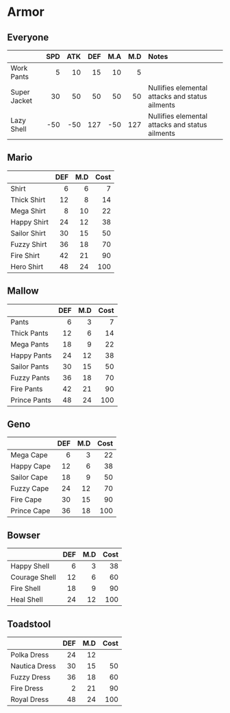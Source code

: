 # Armor

## Everyone

| | SPD | ATK | DEF | M.A | M.D | Notes |
| :-- | --: | --: | --: | --: | --: | :-- |
| Work Pants | 5 | 10 | 15 | 10 | 5 | |
| Super Jacket | 30 | 50 | 50 | 50 | 50 | Nullifies elemental attacks and status ailments |
| Lazy Shell | -50 | -50 | 127 | -50 | 127 | Nullifies elemental attacks and status ailments |

## Mario

| | DEF | M.D | Cost |
| :-- | --: | --: | --: |
| Shirt | 6 | 6 | 7 |
| Thick Shirt | 12 | 8 | 14 |
| Mega Shirt | 8 | 10 | 22 |
| Happy Shirt | 24 | 12 | 38 |
| Sailor Shirt | 30 | 15 | 50 |
| Fuzzy Shirt | 36 | 18 | 70 |
| Fire Shirt | 42 | 21 | 90 |
| Hero Shirt | 48 | 24 | 100 |

## Mallow

| | DEF | M.D | Cost |
| :-- | --: | --: | --: |
| Pants | 6 | 3 | 7 |
| Thick Pants | 12 | 6 | 14 |
| Mega Pants | 18 | 9 | 22 |
| Happy Pants | 24 | 12 | 38 |
| Sailor Pants | 30 | 15 | 50 |
| Fuzzy Pants | 36 | 18 | 70 |
| Fire Pants | 42 | 21 | 90 |
| Prince Pants | 48 | 24 | 100 |

## Geno

| | DEF | M.D | Cost |
| :-- | --: | --: | --: |
| Mega Cape | 6 | 3 | 22 |
| Happy Cape | 12 | 6 | 38 |
| Sailor Cape | 18 | 9 | 50 |
| Fuzzy Cape | 24 | 12 | 70 |
| Fire Cape | 30 | 15 | 90 |
| Prince Cape | 36 | 18 | 100 |

## Bowser

| | DEF | M.D | Cost |
| :-- | --: | --: | --: |
| Happy Shell | 6 | 3 | 38 |
| Courage Shell | 12 | 6 | 60 |
| Fire Shell | 18 | 9 | 90 |
| Heal Shell | 24 | 12 | 100 |

## Toadstool

| | DEF | M.D | Cost |
| :-- | --: | --: | --: |
| Polka Dress | 24 | 12 | |
| Nautica Dress | 30 | 15 | 50 |
| Fuzzy Dress | 36 | 18 | 60 |
| Fire Dress | 2 | 21 | 90 |
| Royal Dress | 48 | 24 | 100 |

